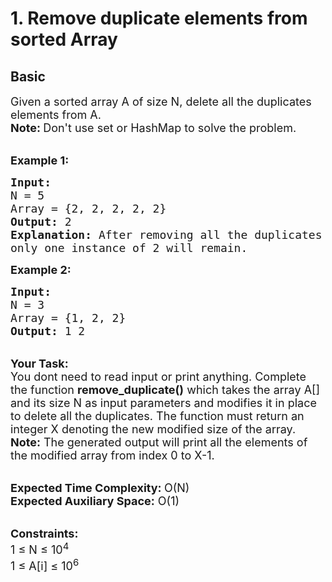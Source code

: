 # 1. Remove duplicate elements from sorted Array
## Basic 
<div class="problem-statement">
                <p></p><p><span style="font-size:18px">Given a sorted array A of size N, delete all the duplicates elements from A.</span><br>
<span style="font-size:18px"><strong>Note: </strong>Don't use set or HashMap to solve the problem.</span></p>

<p><br>
<span style="font-size:18px"><strong>Example 1:</strong></span></p>

<pre><span style="font-size:18px"><strong>Input:</strong>
N = 5
Array = {2, 2, 2, 2, 2}
<strong>Output:</strong> 2
<strong>Explanation:</strong> After removing all the duplicates 
only one instance of 2 will remain.</span>
</pre>

<p><span style="font-size:18px"><strong>Example 2:</strong></span></p>

<pre><span style="font-size:18px"><strong>Input:</strong>
N = 3
Array = {1, 2, 2}
<strong>Output:</strong> 1 2 </span></pre>

<p><br>
<span style="font-size:18px"><strong>Your Task: &nbsp;</strong><br>
You dont need to read input or print anything. Complete the function <strong>remove_duplicate()</strong> which takes the array A[] and its size N as input parameters and modifies it in place to delete all the duplicates. The function must return an integer X denoting the new modified size of the array.&nbsp;<br>
<strong>Note:</strong> The generated output will print all the elements of the modified array from index 0 to X-1.</span></p>

<p><br>
<span style="font-size:18px"><strong>Expected Time Complexity: </strong>O(N)<br>
<strong>Expected Auxiliary Space:</strong> O(1)</span></p>

<p><br>
<span style="font-size:18px"><strong>Constraints:</strong><br>
1 ≤ N ≤ 10<sup>4</sup><br>
1 ≤ A[i] ≤ 10<sup>6</sup></span></p>
 <p></p>
            </div>